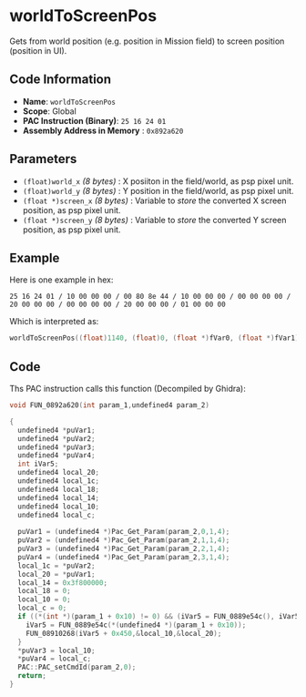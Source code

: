 # worldToScreenPos

Gets from world position (e.g. position in Mission field) to screen position (position in UI).

## Code Information

- **Name**: `worldToScreenPos`
- **Scope**: Global
- **PAC Instruction (Binary)**: `25 16 24 01`
- **Assembly Address in Memory** : `0x892a620`

## Parameters

- `(float)world_x` *(8 bytes)* : X posiiton in the field/world, as psp pixel unit.
- `(float)world_y` *(8 bytes)* : Y position in the field/world, as psp pixel unit.
- `(float *)screen_x` *(8 bytes)* : Variable to *store* the converted X screen position, as psp pixel unit.
- `(float *)screen_y` *(8 bytes)* : Variable to *store* the converted Y screen position, as psp pixel unit.

## Example

Here is one example in hex:

```25 16 24 01 / 10 00 00 00 / 00 80 8e 44 / 10 00 00 00 / 00 00 00 00 / 20 00 00 00 / 00 00 00 00 / 20 00 00 00 / 01 00 00 00```

Which is interpreted as:

```c
worldToScreenPos((float)1140, (float)0, (float *)fVar0, (float *)fVar1)
```

## Code

Ths PAC instruction calls this function (Decompiled by Ghidra):

```c
void FUN_0892a620(int param_1,undefined4 param_2)

{
  undefined4 *puVar1;
  undefined4 *puVar2;
  undefined4 *puVar3;
  undefined4 *puVar4;
  int iVar5;
  undefined4 local_20;
  undefined4 local_1c;
  undefined4 local_18;
  undefined4 local_14;
  undefined4 local_10;
  undefined4 local_c;
  
  puVar1 = (undefined4 *)Pac_Get_Param(param_2,0,1,4);
  puVar2 = (undefined4 *)Pac_Get_Param(param_2,1,1,4);
  puVar3 = (undefined4 *)Pac_Get_Param(param_2,2,1,4);
  puVar4 = (undefined4 *)Pac_Get_Param(param_2,3,1,4);
  local_1c = *puVar2;
  local_20 = *puVar1;
  local_14 = 0x3f800000;
  local_18 = 0;
  local_10 = 0;
  local_c = 0;
  if ((*(int *)(param_1 + 0x10) != 0) && (iVar5 = FUN_0889e54c(), iVar5 != 0)) {
    iVar5 = FUN_0889e54c(*(undefined4 *)(param_1 + 0x10));
    FUN_08910268(iVar5 + 0x450,&local_10,&local_20);
  }
  *puVar3 = local_10;
  *puVar4 = local_c;
  PAC::PAC_setCmdId(param_2,0);
  return;
}
```

